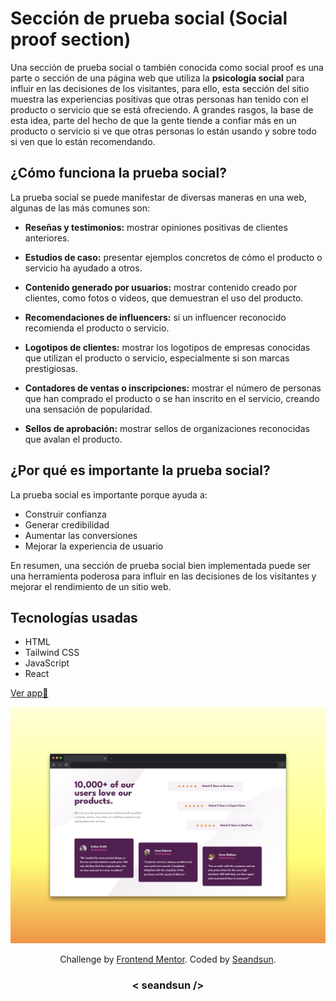 # Sección de prueba social (Social proof section)

Una sección de prueba social o también conocida como social proof es una parte o sección de una página web que utiliza la **psicología social** para influir en las decisiones de los visitantes, para ello, esta sección del sitio muestra las experiencias positivas que otras personas han tenido con el producto o servicio que se está ofreciendo. A grandes rasgos, la base de esta idea, parte del hecho de que la gente tiende a confiar más en un producto o servicio si ve que otras personas lo están usando y sobre todo si ven que lo están recomendando.

## ¿Cómo funciona la prueba social?

La prueba social se puede manifestar de diversas maneras en una web, algunas de las más comunes son:

- **Reseñas y testimonios:** mostrar opiniones positivas de clientes anteriores. 

- **Estudios de caso:** presentar ejemplos concretos de cómo el producto o servicio ha ayudado a otros. 

- **Contenido generado por usuarios:** mostrar contenido creado por clientes, como fotos o videos, que demuestran el uso del producto. 

- **Recomendaciones de influencers:** si un influencer reconocido recomienda el producto o servicio. 

- **Logotipos de clientes:** mostrar los logotipos de empresas conocidas que utilizan el producto o servicio, especialmente si son marcas prestigiosas. 

- **Contadores de ventas o inscripciones:** mostrar el número de personas que han comprado el producto o se han inscrito en el servicio, creando una sensación de popularidad. 

- **Sellos de aprobación:** mostrar sellos de organizaciones reconocidas que avalan el producto. 

## ¿Por qué es importante la prueba social?

La prueba social es importante porque ayuda a:

- Construir confianza
- Generar credibilidad
- Aumentar las conversiones
- Mejorar la experiencia de usuario

En resumen, una sección de prueba social bien implementada puede ser una herramienta poderosa para influir en las decisiones de los visitantes y mejorar el rendimiento de un sitio web.

## Tecnologías usadas

- HTML
- Tailwind CSS
- JavaScript
- React

[Ver app🔗](https://seandsun.github.io/monorepo-zero-react/apps/01-social-proof-section/)

![social proof img demo](./src/assets/images/social-proof-img.jpg)

<div align="center">
  Challenge by <a href="https://www.frontendmentor.io?ref=challenge" target="_blank">Frontend Mentor</a>. 
  Coded by <a href="https://github.com/seandsun">Seandsun</a>.
</div>

 <h3 align="center">< seandsun /></h3>